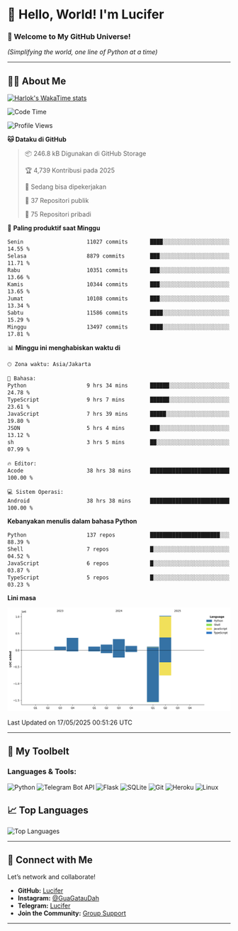 # 👋 Hello, World! I'm Lucifer 

### 🚀 Welcome to My GitHub Universe!  
*(Simplifying the world, one line of Python at a time)*  

---

## 🧑‍💻 About Me


[![Harlok's WakaTime stats](https://github-readme-stats.vercel.app/api/wakatime?username=LuciferReborns)](https://github.com/jonesroot/github-readme-stats)


<!--START_SECTION:waka-->
![Code Time](http://img.shields.io/badge/Code%20Time-203%20hrs%205%20mins-blue)

![Profile Views](http://img.shields.io/badge/Profil%20dilihat-11-blue)

**🐱 Dataku di GitHub** 

> 📦 246.8 kB Digunakan di GitHub Storage 
 > 
> 🏆 4,739 Kontribusi pada 2025
 > 
> 💼 Sedang bisa dipekerjakan
 > 
> 📜 37 Repositori publik 
 > 
> 🔑 75 Repositori pribadi 
 > 
📅 **Paling produktif saat Minggu** 

```text
Senin                    11027 commits       ████░░░░░░░░░░░░░░░░░░░░░   14.55 % 
Selasa                   8879 commits        ███░░░░░░░░░░░░░░░░░░░░░░   11.71 % 
Rabu                     10351 commits       ███░░░░░░░░░░░░░░░░░░░░░░   13.66 % 
Kamis                    10344 commits       ███░░░░░░░░░░░░░░░░░░░░░░   13.65 % 
Jumat                    10108 commits       ███░░░░░░░░░░░░░░░░░░░░░░   13.34 % 
Sabtu                    11586 commits       ████░░░░░░░░░░░░░░░░░░░░░   15.29 % 
Minggu                   13497 commits       ████░░░░░░░░░░░░░░░░░░░░░   17.81 % 
```


📊 **Minggu ini menghabiskan waktu di** 

```text
🕑︎ Zona waktu: Asia/Jakarta

💬 Bahasa: 
Python                   9 hrs 34 mins       ██████░░░░░░░░░░░░░░░░░░░   24.78 % 
TypeScript               9 hrs 7 mins        ██████░░░░░░░░░░░░░░░░░░░   23.61 % 
JavaScript               7 hrs 39 mins       █████░░░░░░░░░░░░░░░░░░░░   19.80 % 
JSON                     5 hrs 4 mins        ███░░░░░░░░░░░░░░░░░░░░░░   13.12 % 
sh                       3 hrs 5 mins        ██░░░░░░░░░░░░░░░░░░░░░░░   07.99 % 

🔥 Editor: 
Acode                    38 hrs 38 mins      █████████████████████████   100.00 % 

💻 Sistem Operasi: 
Android                  38 hrs 38 mins      █████████████████████████   100.00 % 
```

**Kebanyakan menulis dalam bahasa Python** 

```text
Python                   137 repos           ██████████████████████░░░   88.39 % 
Shell                    7 repos             █░░░░░░░░░░░░░░░░░░░░░░░░   04.52 % 
JavaScript               6 repos             █░░░░░░░░░░░░░░░░░░░░░░░░   03.87 % 
TypeScript               5 repos             █░░░░░░░░░░░░░░░░░░░░░░░░   03.23 % 
```



**Lini masa**

![Lines of Code chart](https://raw.githubusercontent.com/jonesroot/jonesroot/main/assets/bar_graph.png)


 Last Updated on 17/05/2025 00:51:26 UTC
<!--END_SECTION:waka-->

---


## 🧰 My Toolbelt  

### Languages & Tools:  
![Python](https://img.shields.io/badge/-Python-3776AB?style=flat-square&logo=python&logoColor=white) ![Telegram Bot API](https://img.shields.io/badge/-Telegram%20Bot%20API-2CA5E0?style=flat-square&logo=telegram&logoColor=white) ![Flask](https://img.shields.io/badge/-Flask-000000?style=flat-square&logo=flask&logoColor=white) ![SQLite](https://img.shields.io/badge/-SQLite-003B57?style=flat-square&logo=sqlite&logoColor=white) ![Git](https://img.shields.io/badge/-Git-F05032?style=flat-square&logo=git&logoColor=white) ![Heroku](https://img.shields.io/badge/-Heroku-430098?style=flat-square&logo=heroku&logoColor=white) ![Linux](https://img.shields.io/badge/-Linux-FCC624?style=flat-square&logo=linux&logoColor=black)  


## 📈 Top Languages

![Top Languages](https://github-readme-stats.vercel.app/api/top-langs/?username=jonesroot&layout=compact&theme=tokyonight)  

---


## 🔗 Connect with Me  

Let’s network and collaborate!  
- **GitHub:** [Lucifer](https://github.com/jonesroot/jonesroot/blob/main/README.md)  
- **Instagram:** [@GuaGatauDah](https://instagram.com/guagataudah)  
- **Telegram:** [Lucifer](https://t.me/LuciferReborns)  
- **Join the Community:** [Group Support](https://t.me/GokilSupport)

---
